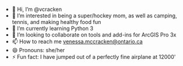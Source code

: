 - 👋 Hi, I’m @vcracken
- 👀 I’m interested in being a super/hockey mom, as well as camping, tennis, and making healthy food fun
- 🌱 I’m currently learning Python 3
- 💞️ I’m looking to collaborate on tools and add-ins for ArcGIS Pro 3x
- 📫 How to reach me venessa.mccracken@ontario.ca
- 😄 Pronouns: she/her
- ⚡ Fun fact: I have jumped out of a perfectly fine airplane at 12000'

<!---
vcracken/vcracken is a ✨ special ✨ repository because its `README.md` (this file) appears on your GitHub profile.
You can click the Preview link to take a look at your changes.
--->
